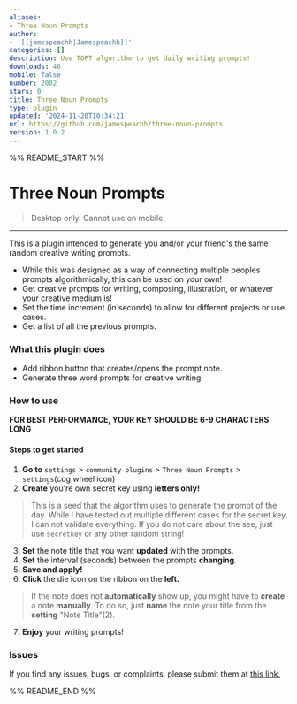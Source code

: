 ```yaml
---
aliases:
- Three Noun Prompts
author:
- '[[jamespeachh|Jamespeachh]]'
categories: []
description: Use TOPT algorithm to get daily writing prompts!
downloads: 46
mobile: false
number: 2002
stars: 0
title: Three Noun Prompts
type: plugin
updated: '2024-11-20T10:34:21'
url: https://github.com/jamespeachh/three-noun-prompts
version: 1.0.2
---
```


%% README_START %%

# Three Noun Prompts
> Desktop only. Cannot use on mobile.


---


This is a plugin intended to generate you and/or your friend's the same random creative writing prompts.
- While this was designed as a way of connecting multiple peoples prompts algorithmically, this can be used on your own!
- Get creative prompts for writing, composing, illustration, or whatever your creative medium is!
- Set the time increment (in seconds) to allow for different projects or use cases.
- Get a list of all the previous prompts.


### What this plugin does
- Add ribbon button that creates/opens the prompt note.
- Generate three word prompts for creative writing. 
### How to use
**FOR BEST PERFORMANCE, YOUR KEY SHOULD BE 6-9 CHARACTERS LONG**
#### Steps to get started
1. **Go to** `settings` > `community plugins` > `Three Noun Prompts` > `settings`(cog wheel icon)
2. **Create** you're own secret key using **letters only!**
> This is a seed that the algorithm uses to generate the prompt of the day.
> While I have tested out multiple different cases for the secret key, I can not validate everything.  If you do not care about the see, just use `secretkey` or any other random string!
3. **Set** the note title that you want **updated** with the prompts.
4. **Set** the interval (seconds) between the prompts **changing**. 
5. **Save and apply!**
6. **Click** the die icon on the ribbon on the **left.**
> If the note does not **automatically** show up, you might have to **create** a note **manually**.  To do so, just **name** the note your title from the **setting** "Note Title"(2).
7. **Enjoy** your writing prompts!

### Issues
If you find any issues, bugs, or complaints, please submit them at [this link.](https://github.com/jamespeachh/Three-Noun-Prompts/issues)


%% README_END %%